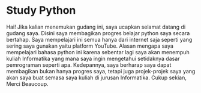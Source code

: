 # Study Python
Hai! Jika kalian menemukan gudang ini, saya ucapkan selamat datang di gudang saya.
Disini saya membagikan progres belajar python saya secara bertahap.
Saya mempelajari ini semua hanya dari internet saja seperti yang sering saya gunakan yaitu platform YouTube.
Alasan mengapa saya mempelajari bahasa python ini karena sebentar lagi saya akan menempuh kuliah Informatika yang mana saya ingin mengetahui setidaknya dasar pemrograman seperti apa.
Kedepannya, saya berharap saya dapat membagikan bukan hanya progres saya, tetapi juga projek-projek saya yang akan saya buat semasa saya kuliah di jurusan Informatika.
Cukup sekian,
Merci Beaucoup.
